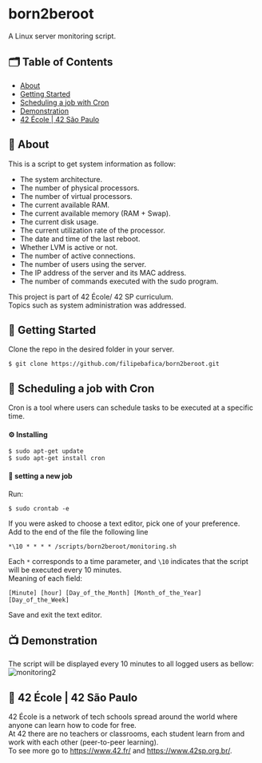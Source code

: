 # born2beroot
A Linux server monitoring script.

## 🗂 Table of Contents
* [About](#-about)
* [Getting Started](#-getting-started)
* [Scheduling a job with Cron](#-scheduling-a-job-with-cron)
* [Demonstration](#-demonstration)
* [42 École | 42 São Paulo](#-42-école--42-são-paulo)

## 🧐 About
This is a script to get system information as follow:
* The system architecture.
* The number of physical processors.
* The number of virtual processors.
* The current available RAM.
* The current available memory (RAM + Swap).
* The current disk usage.
* The current utilization rate of the processor.
* The date and time of the last reboot.
* Whether LVM is active or not.
* The number of active connections.
* The number of users using the server.
* The IP address of the server and its MAC address.
* The number of commands executed with the sudo program.

This project is part of 42 École/ 42 SP curriculum.\
Topics such as system administration was addressed.

## 🏁 Getting Started
Clone the repo in the desired folder in your server.
```
$ git clone https://github.com/filipebafica/born2beroot.git
```

## 📅 Scheduling a job with Cron
Cron is a tool where users can schedule tasks to be executed at a specific time.

#### ⚙️ Installing
```
$ sudo apt-get update
$ sudo apt-get install cron
```

#### 🎈 setting a new job
Run:
```
$ sudo crontab -e
```
If you were asked to choose a text editor, pick one of your preference.\
Add to the end of the file the following line
```
*\10 * * * * /scripts/born2beroot/monitoring.sh
```
Each `*` corresponds to a time parameter, and `\10` indicates that the script will be executed every 10 minutes.\
Meaning of each field:
```
[Minute] [hour] [Day_of_the_Month] [Month_of_the_Year] [Day_of_the_Week]
```
Save and exit the text editor.

## 📺 Demonstration
The script will be displayed every 10 minutes to all logged users as bellow:
![monitoring2](https://user-images.githubusercontent.com/31427890/128940369-5a478208-a1bb-4c1c-9cc6-5e4fcfac9d1a.png)

## 🏫 42 École | 42 São Paulo
42 École is a network of tech schools spread around the world where anyone can learn how to code for free.\
At 42 there are no teachers or classrooms, each student learn from and work with each other (peer-to-peer learning).\
To see more go to https://www.42.fr/ and https://www.42sp.org.br/.
